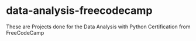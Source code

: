 # data-analysis-freecodecamp
These are Projects done for the Data Analysis with Python Certification from FreeCodeCamp

